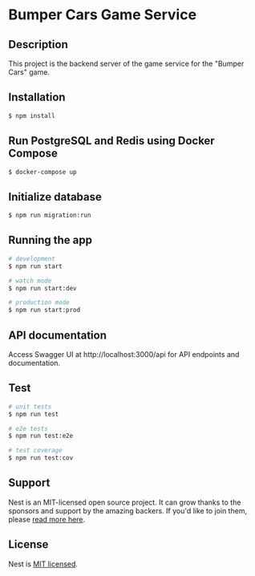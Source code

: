 # Bumper Cars Game Service

## Description
This project is the backend server of the game service for the "Bumper Cars" game.

## Installation

```bash
$ npm install
```

## Run PostgreSQL and Redis using Docker Compose
```bash
$ docker-compose up
```

## Initialize database
```bash
$ npm run migration:run
```

## Running the app
```bash
# development
$ npm run start

# watch mode
$ npm run start:dev

# production mode
$ npm run start:prod
```

## API documentation
Access Swagger UI at http://localhost:3000/api for API endpoints and documentation.

## Test

```bash
# unit tests
$ npm run test

# e2e tests
$ npm run test:e2e

# test coverage
$ npm run test:cov
```

## Support

Nest is an MIT-licensed open source project. It can grow thanks to the sponsors and support by the amazing backers. If you'd like to join them, please [read more here](https://docs.nestjs.com/support).

## License

Nest is [MIT licensed](LICENSE).
